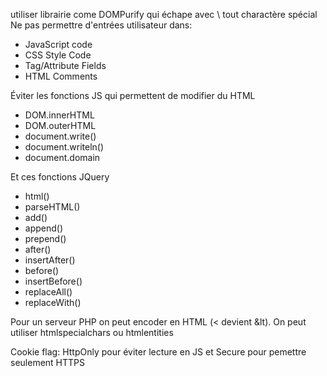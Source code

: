 utiliser librairie come DOMPurify qui échape avec \ tout charactère spécial
Ne pas permettre d'entrées utilisateur dans:
* JavaScript code <script></script>
* CSS Style Code <style></style>
* Tag/Attribute Fields <div name='INPUT'></div>
* HTML Comments <!-- -->  

Éviter les fonctions JS qui permettent de modifier du HTML
* DOM.innerHTML
* DOM.outerHTML
* document.write()
* document.writeln()
* document.domain  

Et ces fonctions JQuery
* html()
 * parseHTML()
* add()
* append()
* prepend()
* after()
* insertAfter()
* before()
* insertBefore()
* replaceAll()
* replaceWith()

Pour un serveur PHP on peut encoder en HTML (< devient &lt). On peut utiliser htmlspecialchars ou htmlentities

Cookie flag: HttpOnly pour éviter lecture en JS et Secure pour pemettre seulement HTTPS
   
